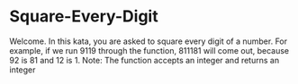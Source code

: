 # Square-Every-Digit
Welcome. In this kata, you are asked to square every digit of a number.  For example, if we run 9119 through the function, 811181 will come out, because 92 is 81 and 12 is 1.  Note: The function accepts an integer and returns an integer
